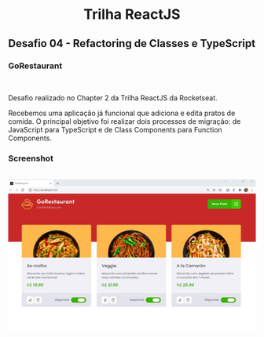 <h1 align="center">Trilha ReactJS</h1>
<h2>Desafio 04 - Refactoring de Classes e TypeScript</h2>

<div align="left">
    <h3>GoRestaurant</h3>
    <br>
    <p>Desafio realizado no Chapter 2 da Trilha ReactJS da Rocketseat.</p>
    <p>Recebemos uma aplicação já funcional que adiciona e edita pratos de comida. 
    O principal objetivo foi realizar dois processos de migração: de JavaScript para TypeScript e de Class Components para Function Components.</p>
</div>

<div>
    <h3>Screenshot</h3>
    <br>
    <img src="/src/assets/gorestaurant-landpage.jpg">
</div>
